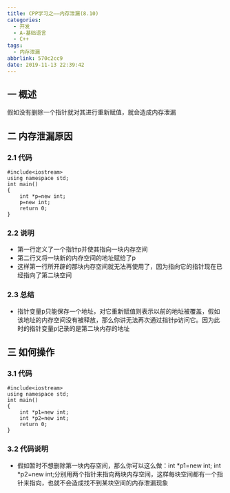 ```yaml
---
title: CPP学习之——内存泄漏(8.10)
categories:
  - 开发
  - A-基础语言
  - C++
tags:
  - 内存泄漏
abbrlink: 570c2cc9
date: 2019-11-13 22:39:42
---
```

## 一 概述

假如没有删除一个指针就对其进行重新赋值，就会造成内存泄漏  

<!--more-->

## 二 内存泄漏原因

### 2.1 代码

```
#include<iostream>
using namespace std;
int main()
{
	int *p=new int;
	p=new int;
	return 0;
}
```

### 2.2 说明

* 第一行定义了一个指针p并使其指向一块内存空间
* 第二行又将一块新的内存空间的地址赋给了p
* 这样第一行所开辟的那块内存空间就无法再使用了，因为指向它的指针现在已经指向了第二块空间

### 2.3 总结

* 指针变量p只能保存一个地址，对它重新赋值则表示以前的地址被覆盖，假如该地址的内存空间没有被释放，那么你讲无法再次通过指针p访问它。因为此时的指针变量p记录的是第二块内存的地址

## 三 如何操作

### 3.1 代码

```
#include<iostream>
using namespace std;
int main()
{
	int *p1=new int;
	int *p2=new int;
	return 0;
}
```

### 3.2 代码说明

* 假如暂时不想删除第一块内存空间，那么你可以这么做：int *p1=new int; int *p2=new int;分别用两个指针来指向两块内存空间，这样每块空间都有一个指针来指向，也就不会造成找不到某块空间的内存泄漏现象